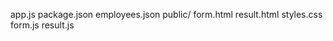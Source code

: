 app.js 
package.json
employees.json 
public/
  form.html
  result.html
  styles.css
  form.js
  result.js
